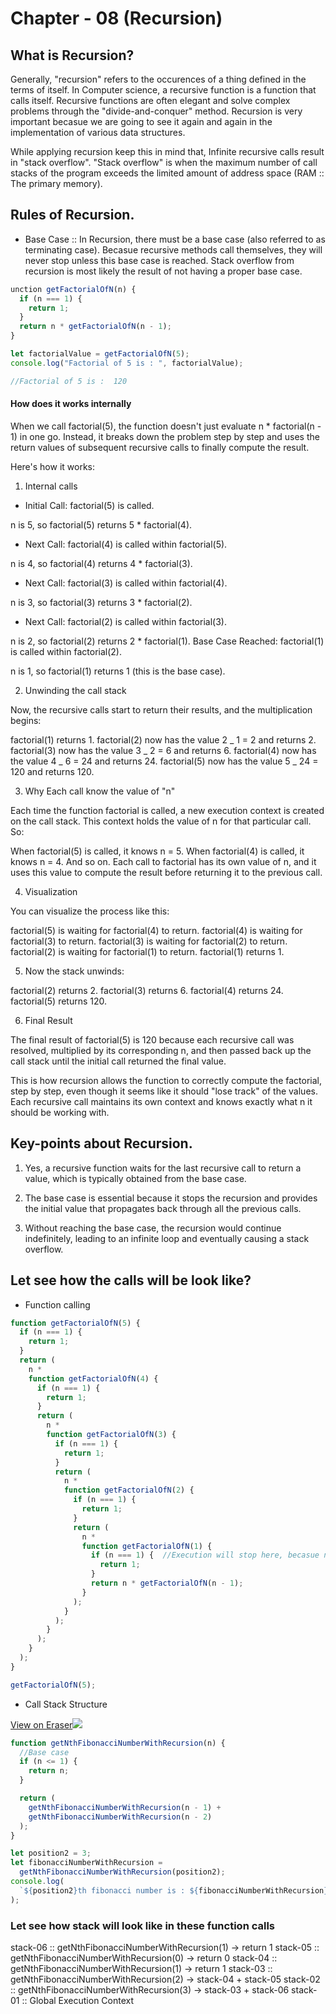 # Chapter - 08 (Recursion)

## What is Recursion?

Generally, "recursion" refers to the occurences of a thing defined in the terms of itself. In Computer science, a recursive function is a function that calls itself. Recursive functions are often elegant and solve complex problems through the "divide-and-conquer" method. Recursion is very important becasue we are going to see it again and again in the implementation of various data structures.

While applying recursion keep this in mind that, Infinite recursive calls result in "stack overflow". "Stack overflow" is when the maximum number of call stacks of the program exceeds the limited amount of address space (RAM :: The primary memory).

## Rules of Recursion.

- Base Case :: In Recursion, there must be a base case (also referred to as terminating case). Becasue recursive methods call themselves, they will never stop unless this base case is reached. Stack overflow from recursion is most likely the result of not having a proper base case.

```javascript
unction getFactorialOfN(n) {
  if (n === 1) {
    return 1;
  }
  return n * getFactorialOfN(n - 1);
}

let factorialValue = getFactorialOfN(5);
console.log("Factorial of 5 is : ", factorialValue);

//Factorial of 5 is :  120

```

#### How does it works internally

When we call factorial(5), the function doesn't just evaluate n \* factorial(n - 1) in one go. Instead, it breaks down the problem step by step and uses the return values of subsequent recursive calls to finally compute the result.

Here's how it works:

1. Internal calls

- Initial Call: factorial(5) is called.

n is 5, so factorial(5) returns 5 \* factorial(4).

- Next Call: factorial(4) is called within factorial(5).

n is 4, so factorial(4) returns 4 \* factorial(3).

- Next Call: factorial(3) is called within factorial(4).

n is 3, so factorial(3) returns 3 \* factorial(2).

- Next Call: factorial(2) is called within factorial(3).

n is 2, so factorial(2) returns 2 \* factorial(1).
Base Case Reached: factorial(1) is called within factorial(2).

n is 1, so factorial(1) returns 1 (this is the base case).

2. Unwinding the call stack

Now, the recursive calls start to return their results, and the multiplication begins:

factorial(1) returns 1.
factorial(2) now has the value 2 _ 1 = 2 and returns 2.
factorial(3) now has the value 3 _ 2 = 6 and returns 6.
factorial(4) now has the value 4 _ 6 = 24 and returns 24.
factorial(5) now has the value 5 _ 24 = 120 and returns 120.

3. Why Each call know the value of "n"

Each time the function factorial is called, a new execution context is created on the call stack. This context holds the value of n for that particular call. So:

When factorial(5) is called, it knows n = 5.
When factorial(4) is called, it knows n = 4.
And so on.
Each call to factorial has its own value of n, and it uses this value to compute the result before returning it to the previous call.

4. Visualization

You can visualize the process like this:

factorial(5) is waiting for factorial(4) to return.
factorial(4) is waiting for factorial(3) to return.
factorial(3) is waiting for factorial(2) to return.
factorial(2) is waiting for factorial(1) to return.
factorial(1) returns 1.

5. Now the stack unwinds:

factorial(2) returns 2.
factorial(3) returns 6.
factorial(4) returns 24.
factorial(5) returns 120.

6. Final Result

The final result of factorial(5) is 120 because each recursive call was resolved, multiplied by its corresponding n, and then passed back up the call stack until the initial call returned the final value.

This is how recursion allows the function to correctly compute the factorial, step by step, even though it seems like it should "lose track" of the values. Each recursive call maintains its own context and knows exactly what n it should be working with.

## Key-points about Recursion.

1. Yes, a recursive function waits for the last recursive call to return a value, which is typically obtained from the base case.

2. The base case is essential because it stops the recursion and provides the initial value that propagates back through all the previous calls.

3. Without reaching the base case, the recursion would continue indefinitely, leading to an infinite loop and eventually causing a stack overflow.

## Let see how the calls will be look like?

- Function calling

```javascript
function getFactorialOfN(5) {
  if (n === 1) {
    return 1;
  }
  return (
    n *
    function getFactorialOfN(4) {
      if (n === 1) {
        return 1;
      }
      return (
        n *
        function getFactorialOfN(3) {
          if (n === 1) {
            return 1;
          }
          return (
            n *
            function getFactorialOfN(2) {
              if (n === 1) {
                return 1;
              }
              return (
                n *
                function getFactorialOfN(1) {
                  if (n === 1) {  //Execution will stop here, becasue n = 1 && Base-case is reached
                    return 1;
                  }
                  return n * getFactorialOfN(n - 1);
                }
              );
            }
          );
        }
      );
    }
  );
}

getFactorialOfN(5);
```

- Call Stack Structure

[View on Eraser![](https://app.eraser.io/workspace/uif1hXiIap9Y4m1Qx7HN/preview)](https://app.eraser.io/workspace/uif1hXiIap9Y4m1Qx7HN)

```javascript
function getNthFibonacciNumberWithRecursion(n) {
  //Base case
  if (n <= 1) {
    return n;
  }

  return (
    getNthFibonacciNumberWithRecursion(n - 1) +
    getNthFibonacciNumberWithRecursion(n - 2)
  );
}

let position2 = 3;
let fibonacciNumberWithRecursion =
  getNthFibonacciNumberWithRecursion(position2);
console.log(
  `${position2}th fibonacci number is : ${fibonacciNumberWithRecursion}`
);
```

### Let see how stack will look like in these function calls

stack-06 :: getNthFibonacciNumberWithRecursion(1) -> return 1
stack-05 :: getNthFibonacciNumberWithRecursion(0) -> return 0
stack-04 :: getNthFibonacciNumberWithRecursion(1) -> return 1
stack-03 :: getNthFibonacciNumberWithRecursion(2) -> stack-04 + stack-05
stack-02 :: getNthFibonacciNumberWithRecursion(3) -> stack-03 + stack-06
stack-01 :: Global Execution Context
